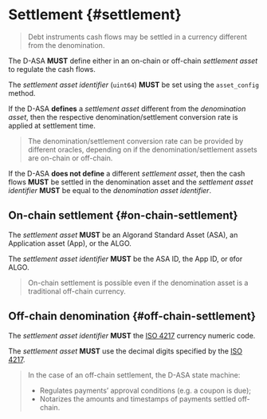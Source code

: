 # Settlement {#settlement}

> Debt instruments cash flows may be settled in a currency different from the denomination.

The D-ASA **MUST** define either in an on-chain or off-chain *settlement asset*
to regulate the cash flows.

The *settlement asset identifier* (`uint64`) **MUST** be set using the `asset_config`
method.

If the D-ASA **defines** a *settlement asset* different from the *denomination asset*,
then the respective denomination/settlement conversion rate is applied at settlement
time.

> The denomination/settlement conversion rate can be provided by different oracles,
> depending on if the denomination/settlement assets are on-chain or off-chain.

If the D-ASA **does not define** a different *settlement asset*, then the cash flows
**MUST** be settled in the denomination asset and the *settlement asset identifier*
**MUST** be equal to the *denomination asset identifier*.

## On-chain settlement {#on-chain-settlement}

The *settlement asset* **MUST** be an Algorand Standard Asset (ASA), an Application
asset (App), or the ALGO.

The *settlement asset identifier* **MUST** be the ASA ID, the App ID, or `0`for
ALGO.

> On-chain settlement is possible even if the denomination asset is a traditional
> off-chain currency.

## Off-chain denomination {#off-chain-settlement}

The *settlement asset identifier* **MUST** the <a href="https://en.wikipedia.org/wiki/ISO_4217">ISO
4217</a> currency numeric code.

The *settlement asset* **MUST** use the decimal digits specified by the <a href="https://en.wikipedia.org/wiki/ISO_4217">ISO
4217</a>.

> In the case of an off-chain settlement, the D-ASA state machine:
>
> - Regulates payments’ approval conditions (e.g. a coupon is due);
> - Notarizes the amounts and timestamps of payments settled off-chain.
